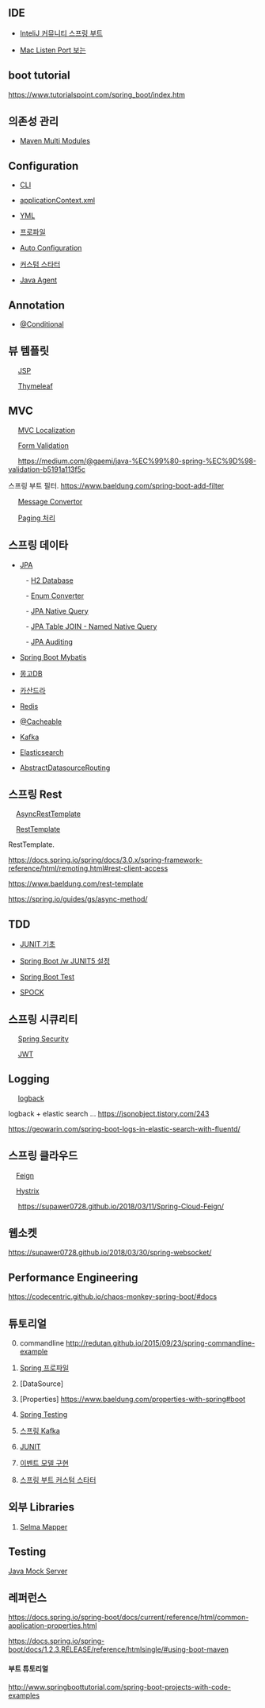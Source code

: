 ## IDE ##

* [InteliJ 커뮤니티 스프링 부트](https://steps-for-developer.tistory.com/entry/Intellij%EB%A1%9C-SpringBoot-%EA%B2%8C%EC%8B%9C%ED%8C%90-%EB%A7%8C%EB%93%A4%EA%B8%B0-1)

* [Mac Listen Port 보는 ](https://woonizzooni.tistory.com/entry/Mac-listen-%ED%8F%AC%ED%8A%B8-pid-%ED%99%95%EC%9D%B8-%EB%B0%A9%EB%B2%95-TCPUDP-%EC%84%B8%EC%85%98-%ED%99%95%EC%9D%B8-%EB%B0%A9%EB%B2%95)

## boot tutorial ##

https://www.tutorialspoint.com/spring_boot/index.htm


## 의존성 관리 ##

* [Maven Multi Modules](http://wonwoo.ml/index.php/post/601)


## Configuration ##

* [CLI](https://github.com/gnosia93/spring-sample/blob/master/documentation/config/spring-boot-cli.md)

* [applicationContext.xml](https://github.com/gnosia93/spring-sample/blob/master/documentation/config/spring-appcontext.md)

* [YML](https://github.com/gnosia93/spring-sample/blob/master/documentation/config/spring-yml.md)

* [프로파일](https://github.com/gnosia93/spring-sample/blob/master/documentation/config/spring-profile-props.md)

* [Auto Configuration](https://github.com/gnosia93/spring-sample/blob/master/documentation/config/spring-autoconfiguration.md)

* [커스텀 스타터](https://github.com/gnosia93/spring-sample/blob/master/documentation/config/spring-boot-starter.md)

* [Java Agent](https://stackoverflow.com/questions/43928759/how-to-setup-a-java-agent-in-a-spring-boot-app-deployed-in-pcf-cloud)



## Annotation ##

* [@Conditional](https://www.intertech.com/Blog/spring-4-conditional-bean-configuration/)


## 뷰 템플릿 ##

&nbsp;&nbsp;&nbsp;&nbsp; [JSP](https://github.com/gnosia93/spring-sample/blob/master/documentation/spring-jsp.md)

&nbsp;&nbsp;&nbsp;&nbsp; [Thymeleaf](https://github.com/gnosia93/spring-sample/blob/master/documentation/spring-thymeleaf.md)


## MVC ##
&nbsp;&nbsp;&nbsp;&nbsp; [MVC Localization](https://github.com/gnosia93/spring-sample/blob/master/documentation/mvc/spring-localization.md)

&nbsp;&nbsp;&nbsp;&nbsp; [Form Validation](https://github.com/gnosia93/spring-sample/blob/master/documentation/mvc/spring-form-validation.md)

&nbsp;&nbsp;&nbsp;&nbsp;  https://medium.com/@gaemi/java-%EC%99%80-spring-%EC%9D%98-validation-b5191a113f5c

스프링 부트 필터.   https://www.baeldung.com/spring-boot-add-filter

&nbsp;&nbsp;&nbsp;&nbsp; [Message Convertor](https://www.baeldung.com/spring-httpmessageconverter-rest)

&nbsp;&nbsp;&nbsp;&nbsp; [Paging 처리](https://github.com/gnosia93/spring-sample/blob/master/documentation/mvc/spring-paging.md)




## 스프링 데이타 ##
* [JPA](https://github.com/gnosia93/spring-sample/blob/master/documentation/data/spring-jpa.md)

&nbsp;&nbsp;&nbsp;&nbsp;&nbsp;&nbsp;&nbsp;&nbsp; - [H2 Database](https://github.com/gnosia93/spring-sample/blob/master/documentation/data/spring-jpa-h2.md)

&nbsp;&nbsp;&nbsp;&nbsp;&nbsp;&nbsp;&nbsp;&nbsp; - [Enum Converter](https://github.com/gnosia93/spring-sample/blob/master/documentation/data/spring-jpa-enum-converter.md)

&nbsp;&nbsp;&nbsp;&nbsp;&nbsp;&nbsp;&nbsp;&nbsp; - [JPA Native Query](https://github.com/gnosia93/spring-sample/blob/master/documentation/data/spring-jpa-native-query.md)

&nbsp;&nbsp;&nbsp;&nbsp;&nbsp;&nbsp;&nbsp;&nbsp; - [JPA Table JOIN - Named Native Query](https://github.com/gnosia93/spring-sample/blob/master/documentation/data/spring-jpa-named-native-query.md)

&nbsp;&nbsp;&nbsp;&nbsp;&nbsp;&nbsp;&nbsp;&nbsp; - [JPA Auditing](https://github.com/gnosia93/spring-sample/blob/master/documentation/data/spring-jpa-audit.md)

* [Spring Boot Mybatis](http://www.springboottutorial.com/spring-boot-and-iBatis-with-h2-tutorial)

* [몽고DB](https://github.com/gnosia93/spring-sample/blob/master/documentation/data/spring-data-mongo.md)

* [카산드라](https://github.com/gnosia93/spring-sample/blob/master/documentation/data/spring-data-cassandra.md)

* [Redis](https://github.com/gnosia93/spring-sample/blob/master/documentation/data/spring-redis.md)

* [@Cacheable](https://github.com/gnosia93/spring-sample/blob/master/documentation/data/spring-cache.md)

* [Kafka](https://github.com/gnosia93/spring-sample/blob/master/documentation/data/spring-data-kafka.md)

* [Elasticsearch](https://github.com/gnosia93/spring-sample/blob/master/documentation/data/spring-data-es.md)

* [AbstractDatasourceRouting](https://d2.naver.com/helloworld/5812258)

## 스프링 Rest ##

&nbsp;&nbsp;&nbsp;&nbsp;[AsyncRestTemplate](https://github.com/gnosia93/spring-sample/blob/master/documentation/remote/spring-remote-resttemplate-async.md)

&nbsp;&nbsp;&nbsp;&nbsp;[RestTemplate]()

RestTemplate.

https://docs.spring.io/spring/docs/3.0.x/spring-framework-reference/html/remoting.html#rest-client-access

https://www.baeldung.com/rest-template

https://spring.io/guides/gs/async-method/



## TDD ##

* [JUNIT 기초](https://github.com/gnosia93/spring-sample/blob/master/documentation/tdd/spring-junit.md)

* [Spring Boot /w JUNIT5 설정](https://github.com/gnosia93/spring-sample/blob/master/documentation/tdd/spring-boot-junit5.md)

* [Spring Boot Test](https://github.com/gnosia93/spring-sample/blob/master/documentation/tdd/spring-boot-test.md)

* [SPOCK](https://github.com/gnosia93/spring-sample/blob/master/documentation/tdd/spock.md)


## 스프링 시큐리티 ##

&nbsp;&nbsp;&nbsp;&nbsp; [Spring Security](https://github.com/gnosia93/spring-sample/blob/master/documentation/security/spring-security.md)

&nbsp;&nbsp;&nbsp;&nbsp; [JWT](https://github.com/gnosia93/spring-sample/blob/master/documentation/security/spring-jwt.md)


## Logging ##

&nbsp;&nbsp;&nbsp;&nbsp; [logback](https://github.com/gnosia93/spring-sample/blob/master/documentation/logging/logback.md)

logback + elastic search ... https://jsonobject.tistory.com/243

https://geowarin.com/spring-boot-logs-in-elastic-search-with-fluentd/



## 스프링 클라우드 ##

&nbsp;&nbsp;&nbsp;&nbsp;[Feign](https://github.com/gnosia93/spring-sample/blob/master/documentation/cloud/spring-cloud-feign.md)

&nbsp;&nbsp;&nbsp;&nbsp;[Hystrix](https://github.com/gnosia93/spring-sample/blob/master/documentation/cloud/spring-cloud-hystrix.md)

&nbsp;&nbsp;&nbsp;&nbsp; https://supawer0728.github.io/2018/03/11/Spring-Cloud-Feign/


## 웹소켓 ##
https://supawer0728.github.io/2018/03/30/spring-websocket/


## Performance Engineering ##

https://codecentric.github.io/chaos-monkey-spring-boot/#docs

## 튜토리얼  ##


0. commandline 
http://redutan.github.io/2015/09/23/spring-commandline-example

1. [Spring 프로파일](https://github.com/gnosia93/spring-sample/blob/master/spring-conf.md)

2. [DataSource]
   
6. [Properties] https://www.baeldung.com/properties-with-spring#boot

8. [Spring Testing](https://github.com/gnosia93/spring-sample/blob/master/spring-test.md)

11. [스프링 Kafka](https://github.com/gnosia93/spring-sample/blob/master/spring-kafka.md) 

12. [JUNIT](https://github.com/gnosia93/spring-sample/blob/master/spring-junit.md)

13. [이벤트 모델 구현](https://github.com/gnosia93/spring-sample/blob/master/spring-event.md)

14. [스프링 부트 커스텀 스타터](https://github.com/gnosia93/spring-sample/blob/master/springboot-custom-starter.md)


## 외부 Libraries ##

1. [Selma Mapper](https://github.com/gnosia93/spring-sample/blob/master/documentation/spring-selma.md)


## Testing ##

[Java Mock Server](https://github.com/gnosia93/spring-sample/blob/master/documentation/test/mock-server.md)






## 레퍼런스 ##

https://docs.spring.io/spring-boot/docs/current/reference/html/common-application-properties.html

https://docs.spring.io/spring-boot/docs/1.2.3.RELEASE/reference/htmlsingle/#using-boot-maven


#### 부트 튜토리얼 ####
http://www.springboottutorial.com/spring-boot-projects-with-code-examples    
